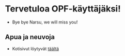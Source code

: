 # Tervetuloa OPF-käyttäjäksi!


* Bye bye Narsu, we will miss you!

## Apua ja neuvoja

* Kotisivut löytyvät [täältä](http://open-project-framework.pages.labranet.jamk.fi/)




